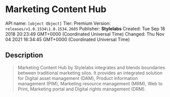 # Marketing Content Hub
API name: `[object Object]`
Tier: Premium
Version: `releases/v1.0.1534\1.0.1534.2605`
Publisher: **Stylelabs**
Created: Tue Sep 18 2018 20:23:49 GMT+0000 (Coordinated Universal Time)
Changed: Thu Nov 04 2021 16:34:45 GMT+0000 (Coordinated Universal Time)

## Description
> Marketing Content Hub by Stylelabs integrates and blends boundaries between traditional marketing silos. It provides an integrated solution for Digital asset management (DAM), Product information management (PIM), Marketing resource management (MRM), Web to Print, Marketing portal and Digital rights management (DRM).
